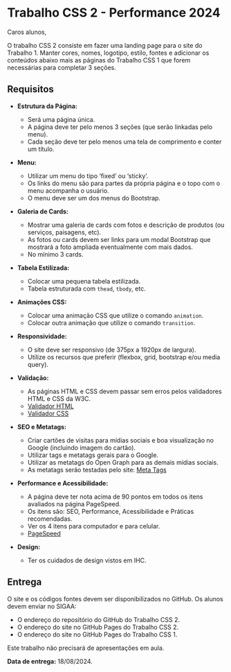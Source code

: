 # Trabalho CSS 2 - Performance 2024

Caros alunos,

O trabalho CSS 2 consiste em fazer uma landing page para o site do Trabalho 1. Manter cores, nomes, logotipo, estilo, fontes e adicionar os conteúdos abaixo mais as páginas do Trabalho CSS 1 que forem necessárias para completar 3 seções.

## Requisitos

- **Estrutura da Página:**
  - Será uma página única.
  - A página deve ter pelo menos 3 seções (que serão linkadas pelo menu).
  - Cada seção deve ter pelo menos uma tela de comprimento e conter um título.

- **Menu:**
  - Utilizar um menu do tipo ‘fixed’ ou ‘sticky’.
  - Os links do menu são para partes da própria página e o topo com o menu acompanha o usuário.
  - O menu deve ser um dos menus do Bootstrap.

- **Galeria de Cards:**
  - Mostrar uma galeria de cards com fotos e descrição de produtos (ou serviços, paisagens, etc).
  - As fotos ou cards devem ser links para um modal Bootstrap que mostrará a foto ampliada eventualmente com mais dados.
  - No mínimo 3 cards.

- **Tabela Estilizada:**
  - Colocar uma pequena tabela estilizada.
  - Tabela estruturada com `thead`, `tbody`, etc.

- **Animações CSS:**
  - Colocar uma animação CSS que utilize o comando `animation`.
  - Colocar outra animação que utilize o comando `transition`.

- **Responsividade:**
  - O site deve ser responsivo (de 375px a 1920px de largura).
  - Utilize os recursos que preferir (flexbox, grid, bootstrap e/ou media query).

- **Validação:**
  - As páginas HTML e CSS devem passar sem erros pelos validadores HTML e CSS da W3C.
  - [Validador HTML](https://validator.w3.org/)
  - [Validador CSS](https://jigsaw.w3.org/css-validator/)

- **SEO e Metatags:**
  - Criar cartões de visitas para mídias sociais e boa visualização no Google (incluindo imagem do cartão).
  - Utilizar tags e metatags gerais para o Google.
  - Utilizar as metatags do Open Graph para as demais mídias sociais.
  - As metatags serão testadas pelo site: [Meta Tags](https://metatags.io/)

- **Performance e Acessibilidade:**
  - A página deve ter nota acima de 90 pontos em todos os itens avaliados na página PageSpeed.
  - Os itens são: SEO, Performance, Acessibilidade e Práticas recomendadas.
  - Ver os 4 itens para computador e para celular.
  - [PageSpeed](https://pagespeed.web.dev/)

- **Design:**
  - Ter os cuidados de design vistos em IHC.

## Entrega

O site e os códigos fontes devem ser disponibilizados no GitHub. Os alunos devem enviar no SIGAA:
- O endereço do repositório do GitHub do Trabalho CSS 2.
- O endereço do site no GitHub Pages do Trabalho CSS 2.
- O endereço do site no GitHub Pages do Trabalho CSS 1.

Este trabalho não precisará de apresentações em aula.

**Data de entrega:** 18/08/2024.
